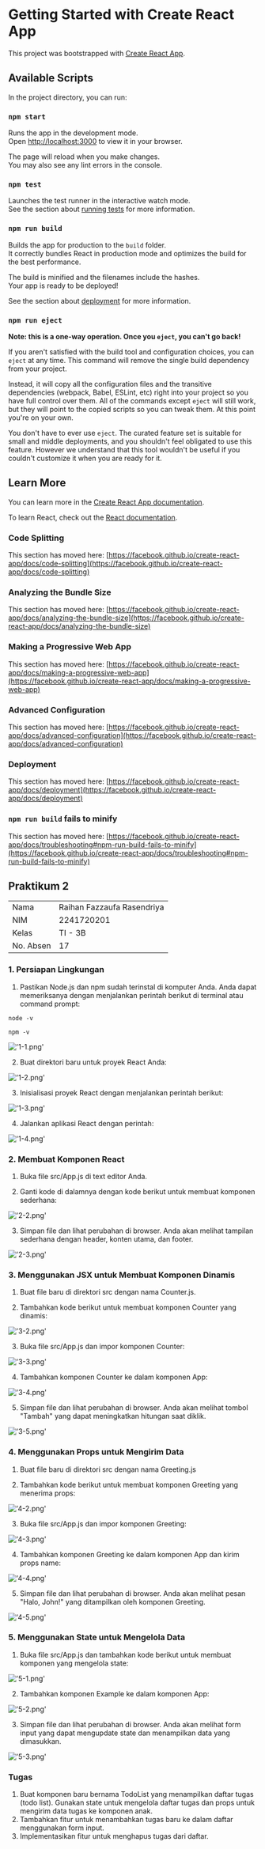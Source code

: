 # Getting Started with Create React App

This project was bootstrapped with [Create React App](https://github.com/facebook/create-react-app).

## Available Scripts

In the project directory, you can run:

### `npm start`

Runs the app in the development mode.\
Open [http://localhost:3000](http://localhost:3000) to view it in your browser.

The page will reload when you make changes.\
You may also see any lint errors in the console.

### `npm test`

Launches the test runner in the interactive watch mode.\
See the section about [running tests](https://facebook.github.io/create-react-app/docs/running-tests) for more information.

### `npm run build`

Builds the app for production to the `build` folder.\
It correctly bundles React in production mode and optimizes the build for the best performance.

The build is minified and the filenames include the hashes.\
Your app is ready to be deployed!

See the section about [deployment](https://facebook.github.io/create-react-app/docs/deployment) for more information.

### `npm run eject`

**Note: this is a one-way operation. Once you `eject`, you can't go back!**

If you aren't satisfied with the build tool and configuration choices, you can `eject` at any time. This command will remove the single build dependency from your project.

Instead, it will copy all the configuration files and the transitive dependencies (webpack, Babel, ESLint, etc) right into your project so you have full control over them. All of the commands except `eject` will still work, but they will point to the copied scripts so you can tweak them. At this point you're on your own.

You don't have to ever use `eject`. The curated feature set is suitable for small and middle deployments, and you shouldn't feel obligated to use this feature. However we understand that this tool wouldn't be useful if you couldn't customize it when you are ready for it.

## Learn More

You can learn more in the [Create React App documentation](https://facebook.github.io/create-react-app/docs/getting-started).

To learn React, check out the [React documentation](https://reactjs.org/).

### Code Splitting

This section has moved here: [https://facebook.github.io/create-react-app/docs/code-splitting](https://facebook.github.io/create-react-app/docs/code-splitting)

### Analyzing the Bundle Size

This section has moved here: [https://facebook.github.io/create-react-app/docs/analyzing-the-bundle-size](https://facebook.github.io/create-react-app/docs/analyzing-the-bundle-size)

### Making a Progressive Web App

This section has moved here: [https://facebook.github.io/create-react-app/docs/making-a-progressive-web-app](https://facebook.github.io/create-react-app/docs/making-a-progressive-web-app)

### Advanced Configuration

This section has moved here: [https://facebook.github.io/create-react-app/docs/advanced-configuration](https://facebook.github.io/create-react-app/docs/advanced-configuration)

### Deployment

This section has moved here: [https://facebook.github.io/create-react-app/docs/deployment](https://facebook.github.io/create-react-app/docs/deployment)

### `npm run build` fails to minify

This section has moved here: [https://facebook.github.io/create-react-app/docs/troubleshooting#npm-run-build-fails-to-minify](https://facebook.github.io/create-react-app/docs/troubleshooting#npm-run-build-fails-to-minify)


## Praktikum 2

<table>
    <tr>
        <td>Nama</td>
        <td>Raihan Fazzaufa Rasendriya</td>
    </tr>
    <tr>
        <td>NIM</td>
        <td>2241720201</td>
    </tr>
    <tr>
        <td>Kelas</td>
        <td>TI - 3B</td>
    </tr>
    <tr>
        <td>No. Absen</td>
        <td>17</td>
    </tr>
</table>

### 1. Persiapan Lingkungan
1. Pastikan Node.js dan npm sudah terinstal di komputer Anda. Anda dapat memeriksanya dengan menjalankan perintah berikut di terminal atau command prompt:

```node -v```

```npm -v```

!['1-1.png'](/screenshots/1-1.png)

2. Buat direktori baru untuk proyek React Anda:

!['1-2.png'](/screenshots/1-2.png)

3. Inisialisasi proyek React dengan menjalankan perintah berikut:

!['1-3.png'](/screenshots/1-3.png)

4. Jalankan aplikasi React dengan perintah:

!['1-4.png'](/screenshots/1-4.png)

### 2. Membuat Komponen React
1. Buka file src/App.js di text editor Anda.

2. Ganti kode di dalamnya dengan kode berikut untuk membuat komponen sederhana:

!['2-2.png'](/screenshots/2-2.png)

3. Simpan file dan lihat perubahan di browser. Anda akan melihat tampilan sederhana dengan header, konten utama, dan footer.

!['2-3.png'](/screenshots/2-3.png)

### 3. Menggunakan JSX untuk Membuat Komponen Dinamis
1. Buat file baru di direktori src dengan nama Counter.js.

2. Tambahkan kode berikut untuk membuat komponen Counter yang dinamis:

!['3-2.png'](/screenshots/3-2.png)

3. Buka file src/App.js dan impor komponen Counter:

!['3-3.png'](/screenshots/3-3.png)

4. Tambahkan komponen Counter ke dalam komponen App:

!['3-4.png'](/screenshots/3-4.png)

5. Simpan file dan lihat perubahan di browser. Anda akan melihat tombol "Tambah" yang dapat meningkatkan hitungan saat diklik.

!['3-5.png'](/screenshots/3-5.png)

### 4. Menggunakan Props untuk Mengirim Data
1. Buat file baru di direktori src dengan nama Greeting.js

2. Tambahkan kode berikut untuk membuat komponen Greeting yang menerima props:

!['4-2.png'](/screenshots/4-2.png)

3. Buka file src/App.js dan impor komponen Greeting:

!['4-3.png'](/screenshots/4-3.png)

4. Tambahkan komponen Greeting ke dalam komponen App dan kirim props name:

!['4-4.png'](/screenshots/4-4.png)

5. Simpan file dan lihat perubahan di browser. Anda akan melihat pesan "Halo, John!" yang ditampilkan oleh komponen Greeting. 

!['4-5.png'](/screenshots/4-5.png)

### 5. Menggunakan State untuk Mengelola Data
1. Buka file src/App.js dan tambahkan kode berikut untuk membuat komponen yang mengelola 
state:

!['5-1.png'](/screenshots/5-1.png)

2. Tambahkan komponen Example ke dalam komponen App:

!['5-2.png'](/screenshots/5-2.png)

3. Simpan file dan lihat perubahan di browser. Anda akan melihat form input yang dapat mengupdate state dan menampilkan data yang dimasukkan.

!['5-3.png'](/screenshots/5-3.png)

### Tugas
1. Buat komponen baru bernama TodoList yang menampilkan daftar tugas (todo list). Gunakan  state untuk mengelola daftar tugas dan props untuk mengirim data tugas ke komponen anak. 
2. Tambahkan fitur untuk menambahkan tugas baru ke dalam daftar menggunakan form input. 
3. Implementasikan fitur untuk menghapus tugas dari daftar. 